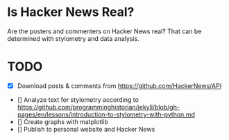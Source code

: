 # Is Hacker News Real?
Are the posters and commenters on Hacker News real? That can be determined with stylometry and data analysis.

# TODO
- [x] Download posts & comments from https://github.com/HackerNews/API
- [] Analyze text for stylometry according to https://github.com/programminghistorian/jekyll/blob/gh-pages/en/lessons/introduction-to-stylometry-with-python.md
- [] Create graphs with matplotlib
- [] Publish to personal website and Hacker News
